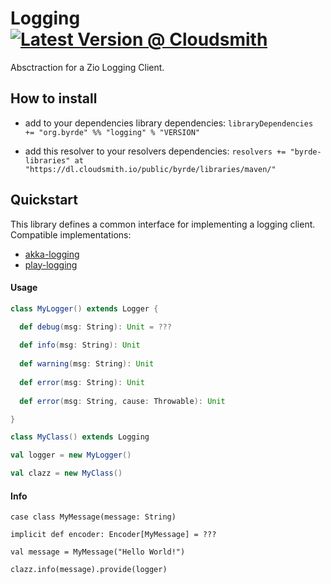 # Logging [![Latest Version @ Cloudsmith](https://api-prd.cloudsmith.io/badges/version/byrde/libraries/maven/logging_2.13/latest/x/?render=true)](https://cloudsmith.io/~byrde/repos/libraries/packages/detail/maven/logging_2.13/latest/)

Absctraction for a Zio Logging Client.

## How to install

* add to your dependencies library dependencies:
```libraryDependencies += "org.byrde" %% "logging" % "VERSION"```

* add this resolver to your resolvers dependencies:
```resolvers += "byrde-libraries" at "https://dl.cloudsmith.io/public/byrde/libraries/maven/"```

## Quickstart
This library defines a common interface for implementing a logging client.
Compatible implementations:
- [akka-logging](https://github.com/Byrde/commons/tree/master/akka-logging)
- [play-logging](https://github.com/Byrde/commons/tree/master/play-logging)

#### Usage
```scala
class MyLogger() extends Logger {

  def debug(msg: String): Unit = ???
  
  def info(msg: String): Unit
  
  def warning(msg: String): Unit
  
  def error(msg: String): Unit
  
  def error(msg: String, cause: Throwable): Unit

}

class MyClass() extends Logging

val logger = new MyLogger()

val clazz = new MyClass()
```

#### Info
```
case class MyMessage(message: String)

implicit def encoder: Encoder[MyMessage] = ???

val message = MyMessage("Hello World!")

clazz.info(message).provide(logger)
```
